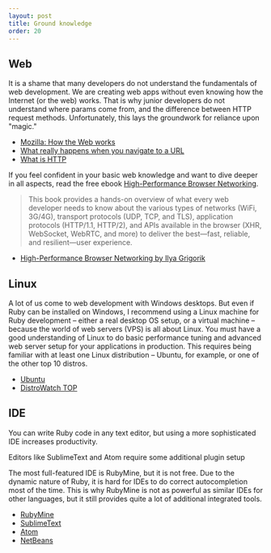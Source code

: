 ```yaml
---
layout: post
title: Ground knowledge
order: 20
---
```


## Web
It is a shame that many developers do not understand the fundamentals of web development. We are creating web apps without even knowing how the Internet (or the web) works. That is why junior developers do not understand where params come from, and the difference between HTTP request methods. Unfortunately, this lays the groundwork for reliance upon "magic."

* [Mozilla: How the Web works](https://developer.mozilla.org/en-US/Learn/Getting_started_with_the_web/How_the_Web_works)
* [What really happens when you navigate to a URL](http://igoro.com/archive/what-really-happens-when-you-navigate-to-a-url/)
* [What is HTTP](http://www.jmarshall.com/easy/http/)

If you feel confident in your basic web knowledge and want to dive deeper in all aspects, read the free ebook [High-Performance Browser Networking](https://hpbn.co/).

>This book provides a hands-on overview of what every web developer needs to know about the various types of networks (WiFi, 3G/4G), transport protocols (UDP, TCP, and TLS), application protocols (HTTP/1.1, HTTP/2), and APIs available in the browser (XHR, WebSocket, WebRTC, and more) to deliver the best—fast, reliable, and resilient—user experience.

* [High-Performance Browser Networking by Ilya Grigorik](https://hpbn.co/)

## Linux
A lot of us come to web development with Windows desktops. But even if Ruby can be installed on Windows, I recommend using a Linux machine for Ruby development – either a real desktop OS setup, or a virtual machine – because the world of web servers (VPS) is all about Linux. You must have a good understanding of Linux to do basic performance tuning and advanced web server setup for your applications in production.
This requires being familiar with at least one Linux distribution – Ubuntu, for example, or one of the other top 10 distros.

* [Ubuntu](http://www.ubuntu.com/)
* [DistroWatch TOP](http://distrowatch.com/dwres.php?resource=popularity)

## IDE
You can write Ruby code in any text editor, but using a more sophisticated IDE increases productivity.

Editors like SublimeText and Atom require some additional plugin setup

The most full-featured IDE is RubyMine, but it is not free.
Due to the dynamic nature of Ruby, it is hard for IDEs to do correct autocompletion most of the time. This is why RubyMine is not as powerful as similar IDEs for other languages, but it still provides quite a lot of additional integrated tools.

* [RubyMine](https://www.jetbrains.com/ruby/index.html)
* [SublimeText](https://www.sublimetext.com/)
* [Atom](https://atom.io/)
* [NetBeans](https://netbeans.org/features/ruby/index.html)
